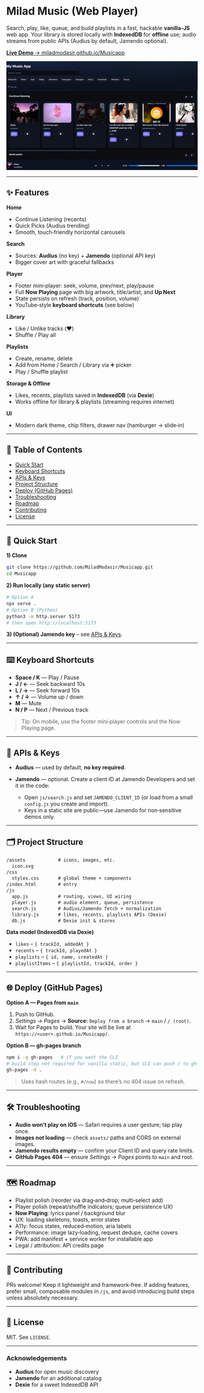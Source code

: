 # Milad Music (Web Player)

Search, play, like, queue, and build playlists in a fast, hackable **vanilla‑JS** web app. Your library is stored locally with **IndexedDB** for **offline** use; audio streams from public APIs (Audius by default, Jamendo optional).

[**Live Demo** → miladmodasir.github.io/Musicapp](https://miladmodasir.github.io/Musicapp/)

![App Screenshot](./assets/screenshot.png)


---

## ✨ Features

**Home**

* Continue Listening (recents)
* Quick Picks (Audius trending)
* Smooth, touch‑friendly horizontal carousels

**Search**

* Sources: **Audius** (no key) + **Jamendo** (optional API key)
* Bigger cover art with graceful fallbacks

**Player**

* Footer mini‑player: seek, volume, prev/next, play/pause
* Full **Now Playing** page with big artwork, title/artist, and **Up Next**
* State persists on refresh (track, position, volume)
* YouTube‑style **keyboard shortcuts** (see below)

**Library**

* Like / Unlike tracks (❤️)
* Shuffle / Play all

**Playlists**

* Create, rename, delete
* Add from Home / Search / Library via ➕ picker
* Play / Shuffle playlist

**Storage & Offline**

* Likes, recents, playlists saved in **IndexedDB** (via **Dexie**)
* Works offline for library & playlists (streaming requires internet)

**UI**

* Modern dark theme, chip filters, drawer nav (hamburger → slide‑in)

---

## 🧭 Table of Contents

* [Quick Start](#-quick-start)
* [Keyboard Shortcuts](#-keyboard-shortcuts)
* [APIs & Keys](#-apis--keys)
* [Project Structure](#-project-structure)
* [Deploy (GitHub Pages)](#-deploy-github-pages)
* [Troubleshooting](#-troubleshooting)
* [Roadmap](#-roadmap)
* [Contributing](#-contributing)
* [License](#-license)

---

## 🚀 Quick Start

**1) Clone**

```bash
git clone https://github.com/MiladModasir/Musicapp.git
cd Musicapp
```

**2) Run locally (any static server)**

```bash
# Option A
npx serve .
# Option B (Python)
python3 -m http.server 5173
# then open http://localhost:5173
```

**3) (Optional) Jamendo key** – see [APIs & Keys](#-apis--keys).

---

## ⌨️ Keyboard Shortcuts

* **Space / K** — Play / Pause
* **J / ←** — Seek backward 10s
* **L / →** — Seek forward 10s
* **↑ / ↓** — Volume up / down
* **M** — Mute
* **N / P** — Next / Previous track

> Tip: On mobile, use the footer mini‑player controls and the Now Playing page.

---

## 🔑 APIs & Keys

* **Audius** — used by default, **no key required**.
* **Jamendo** — optional. Create a client ID at Jamendo Developers and set it in the code:

  * Open `js/search.js` and set `JAMENDO_CLIENT_ID` (or load from a small `config.js` you create and import).
  * Keys in a static site are public—use Jamendo for non‑sensitive demos only.

---

## 🗂 Project Structure

```
/assets            # icons, images, etc.
  icon.svg
/css
  styles.css       # global theme + components
/index.html        # entry
/js
  app.js           # routing, views, UI wiring
  player.js        # audio element, queue, persistence
  search.js        # Audius/Jamendo fetch + normalization
  library.js       # likes, recents, playlists APIs (Dexie)
  db.js            # Dexie init & stores
```

**Data model (IndexedDB via Dexie)**

* `likes` – `{ trackId, addedAt }`
* `recents` – `{ trackId, playedAt }`
* `playlists` – `{ id, name, createdAt }`
* `playlistItems` – `{ playlistId, trackId, order }`

---

## 🌐 Deploy (GitHub Pages)

**Option A — Pages from `main`**

1. Push to GitHub.
2. *Settings → Pages* → **Source:** `Deploy from a branch` → `main` / `/ (root)`.
3. Wait for Pages to build. Your site will be live at `https://<user>.github.io/Musicapp/`.

**Option B — gh‑pages branch**

```bash
npm i -g gh-pages   # if you want the CLI
# build step not required for vanilla static, but CLI can push / to gh-pages
gh-pages -d .
```

> Uses hash routes (e.g., `#/now`) so there’s no 404 issue on refresh.

---

## 🛠 Troubleshooting

* **Audio won’t play on iOS** — Safari requires a user gesture; tap play once.
* **Images not loading** — check `assets/` paths and CORS on external images.
* **Jamendo results empty** — confirm your Client ID and query rate limits.
* **GitHub Pages 404** — ensure *Settings → Pages* points to `main` and root.

---

## 🗺 Roadmap

* Playlist polish (reorder via drag‑and‑drop; multi‑select add)
* Player polish (repeat/shuffle indicators; queue persistence UX)
* **Now Playing**: lyrics panel / background blur
* UX: loading skeletons, toasts, error states
* A11y: focus states, reduced‑motion, aria labels
* Performance: image lazy‑loading, request dedupe, cache covers
* PWA: add manifest + service worker for installable app
* Legal / attribution: API credits page

---

## 🤝 Contributing

PRs welcome! Keep it lightweight and framework‑free. If adding features, prefer small, composable modules in `/js`, and avoid introducing build steps unless absolutely necessary.

---

## 📄 License

MIT. See `LICENSE`.

---

### Acknowledgements

* **Audius** for open music discovery
* **Jamendo** for an additional catalog
* **Dexie** for a sweet IndexedDB API
